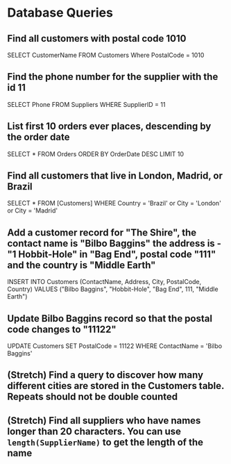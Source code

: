 # Database Queries

## Find all customers with postal code 1010
SELECT CustomerName FROM Customers Where PostalCode = 1010

## Find the phone number for the supplier with the id 11
SELECT Phone FROM Suppliers
WHERE SupplierID = 11

## List first 10 orders ever places, descending by the order date
SELECT * FROM Orders
ORDER BY OrderDate DESC
LIMIT 10

## Find all customers that live in London, Madrid, or Brazil
SELECT * FROM [Customers]
WHERE Country = 'Brazil' or City = 'London' or City = 'Madrid'

## Add a customer record for "The Shire", the contact name is "Bilbo Baggins" the address is -"1 Hobbit-Hole" in "Bag End", postal code "111" and the country is "Middle Earth"
INSERT INTO Customers (ContactName, Address, City, PostalCode, Country) VALUES ("Bilbo Baggins", "Hobbit-Hole", "Bag End", 111, "Middle Earth")


## Update Bilbo Baggins record so that the postal code changes to "11122"
UPDATE Customers SET PostalCode = 11122
WHERE ContactName = 'Bilbo Baggins'


## (Stretch) Find a query to discover how many different cities are stored in the Customers table. Repeats should not be double counted

## (Stretch) Find all suppliers who have names longer than 20 characters. You can use `length(SupplierName)` to get the length of the name
